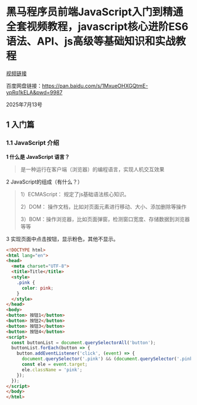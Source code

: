 # 黑马程序员前端JavaScript入门到精通全套视频教程，javascript核心进阶ES6语法、API、js高级等基础知识和实战教程
 [视频链接](https://www.bilibili.com/video/BV1Y84y1L7Nn/?spm_id_from=333.337.search-card.all.click&vd_source=0a0dd058ef849bffba564af91a70780d)

百度网盘链接：https://pan.baidu.com/s/1MxueOHXGQtmE-ypRq1kELA&pwd=9987

2025年7月13号
## 1 入门篇

### 1.1 JavaScript 介绍

**1 什么是 JavaScript 语言？**

> 是一种运行在客户端（浏览器）的编程语言，实现人机交互效果

2 JavaScript的组成（有什么？）

>  1）ECMAScript： 规定了js基础语法核心知识。
>
> 2）DOM： 操作文档，比如对页面元素进行移动、大小、添加删除等操作
>
> 3）BOM：操作浏览器，比如页面弹窗，检测窗口宽度、存储数据到浏览器等等

3 实现页面中点击按钮，显示粉色，其他不显示。

```html
<!DOCTYPE html>
<html lang="en">
<head>
  <meta charset="UTF-8">
  <title>Title</title>
  <style>
    .pink {
      color: pink;
    }
  </style>
</head>
<body>
<button> 按钮1</button>
<button> 按钮2</button>
<button> 按钮3</button>
<button> 按钮4</button>
<script>
  const buttonList = document.querySelectorAll('button');
  buttonList.forEach(button => {
    button.addEventListener('click', (event) => {
      document.querySelector('.pink') && (document.querySelector('.pink').className = '');
      const ele = event.target;
      ele.className = 'pink';
    });
  });
</script>
</body>
</html>
```


